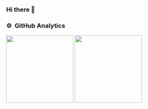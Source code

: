 ### Hi there 👋

### ⚙️ &nbsp;GitHub Analytics

<img height="180em" src="https://github-readme-stats-eight-theta.vercel.app/api?username=inyourtime&show_icons=true&theme=algolia&include_all_commits=true&count_private=true"/>

<img height="180em" src="https://github-readme-stats-eight-theta.vercel.app/api/top-langs/?username=inyourtime&layout=compact&langs_count=8&theme=algolia&hide=python,jupyter%20notebook"/>

